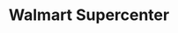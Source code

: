 ---
title: "Walmart Supercenter"
url: /lubbock/walmart-supercenter-west-loop-289/
shop: supermarket
---